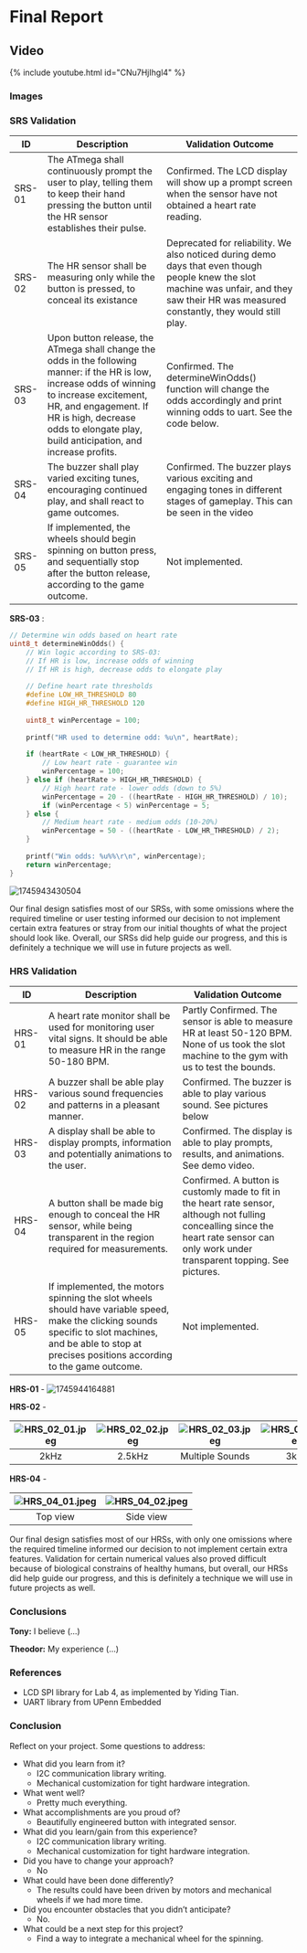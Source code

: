 # Final Report

## Video

{% include youtube.html id="CNu7HjIhgl4" %}

### Images

### SRS Validation

| ID     | Description                                                                                               | Validation Outcome                                                                          |
| ------ | --------------------------------------------------------------------------------------------------------- | ------------------------------------------------------------------------------------------- |
| SRS-01 | The ATmega shall continuously prompt the user to play, telling them to keep their hand pressing the button until the HR sensor establishes their pulse.    | Confirmed. The LCD display will show up a prompt screen when the sensor have not obtained a heart rate reading. |
| SRS-02 | The HR sensor shall be measuring only while the button is pressed, to conceal its existance |Deprecated for reliability. We also noticed during demo days that even though people knew the slot machine was unfair, and they saw their HR was measured constantly, they would still play. |                                                                                   
| SRS-03 | Upon button release, the ATmega shall change the odds in the following manner: if the HR is low, increase odds of winning to increase excitement, HR, and engagement. If HR is high, decrease odds to elongate play, build anticipation, and increase profits. | Confirmed. The determineWinOdds() function will change the odds accordingly and print winning odds to uart. See the code below. |
| SRS-04 | The buzzer shall play varied exciting tunes, encouraging continued play, and shall react to game outcomes. | Confirmed. The buzzer plays various exciting and engaging tones in different stages of gameplay. This can be seen in the video|
| SRS-05 | If implemented, the wheels should begin spinning on button press, and sequentially stop after the button release, according to the game outcome.| Not implemented. |

**SRS-03** :
```c
// Determine win odds based on heart rate
uint8_t determineWinOdds() {
    // Win logic according to SRS-03:
    // If HR is low, increase odds of winning
    // If HR is high, decrease odds to elongate play
    
    // Define heart rate thresholds
    #define LOW_HR_THRESHOLD 80
    #define HIGH_HR_THRESHOLD 120
    
    uint8_t winPercentage = 100;
    
    printf("HR used to determine odd: %u\n", heartRate);
    
    if (heartRate < LOW_HR_THRESHOLD) {
        // Low heart rate - guarantee win 
        winPercentage = 100;
    } else if (heartRate > HIGH_HR_THRESHOLD) {
        // High heart rate - lower odds (down to 5%)
        winPercentage = 20 - ((heartRate - HIGH_HR_THRESHOLD) / 10);
        if (winPercentage < 5) winPercentage = 5;
    } else {
        // Medium heart rate - medium odds (10-20%)
        winPercentage = 50 - ((heartRate - LOW_HR_THRESHOLD) / 2);
    }
    
    printf("Win odds: %u%%\r\n", winPercentage);
    return winPercentage;
}
```

![1745943430504](1745943430504.png)

Our final design satisfies most of our SRSs, with some omissions where the required timeline or user testing informed our decision to not implement certain extra features or stray from our initial thoughts of what the project should look like. Overall, our SRSs did help guide our progress, and this is definitely a technique we will use in future projects as well.

### HRS Validation

| ID     | Description                                                                                                                        | Validation Outcome                                                                                                      |
| ------ | ---------------------------------------------------------------------------------------------------------------------------------- | ----------------------------------------------------------------------------------------------------------------------- |
| HRS-01 |A heart rate monitor shall be used for monitoring user vital signs. It should be able to measure HR in the range 50-180 BPM. | Partly Confirmed. The sensor is able to measure HR at least 50-120 BPM. None of us took the slot machine to the gym with us to test the bounds.|
| HRS-02 | A buzzer shall be able play various sound frequencies and patterns in a pleasant manner. | Confirmed. The buzzer is able to play various sound. See pictures below |
| HRS-03 | A display shall be able to display prompts, information and potentially animations to the user. | Confirmed. The display is able to play prompts, results, and animations. See demo video. |
| HRS-04 | A button shall be made big enough to conceal the HR sensor, while being transparent in the region required for measurements. | Confirmed. A button is customly made to fit in the heart rate sensor, although not fulling concealling since the heart rate sensor can only work under transparent topping. See pictures.|
| HRS-05 | If implemented, the motors spinning the slot wheels should have variable speed, make the clicking sounds specific to slot machines, and be able to stop at precises positions according to the game outcome. | Not implemented. |

**HRS-01** - ![1745944164881](1745944164881.png)

**HRS-02** - 

| ![HRS_02_01.jpeg](HRS_02_01.jpeg) | ![HRS_02_02.jpeg](HRS_02_02.jpeg) | ![HRS_02_03.jpeg](HRS_02_03.jpeg) | ![HRS_02_04.jpeg](HRS_02_04.jpeg) | ![HRS_02_06.jpeg](HRS_02_06.jpeg) |
|:---: |:---: |:---: |:---: | :---: |
| 2kHz | 2.5kHz | Multiple Sounds | 3kHz | 500Hz |

**HRS-04** -

| ![HRS_04_01.jpeg](HRS_04_01.jpeg) | ![HRS_04_02.jpeg](HRS_04_02.jpeg) |
|:---: |:---: |
| Top view  | Side view  |

Our final design satisfies most of our HRSs, with only one omissions where the required timeline informed our decision to not implement certain extra features. Validation for certain numerical values also proved difficult because of biological constrains of healthy humans, but overall, our HRSs did help guide our progress, and this is definitely a technique we will use in future projects as well.

### Conclusions

**Tony:** I believe (...)

**Theodor:** My experience (...)

### References

* LCD SPI library for Lab 4, as implemented by Yiding Tian.
* UART library from UPenn Embedded

### Conclusion

Reflect on your project. Some questions to address:

* What did you learn from it?
   * I2C communication library writing.
   * Mechanical customization for tight hardware integration.
* What went well?
   * Pretty much everything.
* What accomplishments are you proud of?
   * Beautifully engineered button with integrated sensor.
* What did you learn/gain from this experience?
   * I2C communication library writing.
   * Mechanical customization for tight hardware integration.
* Did you have to change your approach?
   * No
* What could have been done differently?
   * The results could have been driven by motors and mechanical wheels if we had more time.
* Did you encounter obstacles that you didn’t anticipate?
   * No.
* What could be a next step for this project?
   * Find a way to integrate a mechanical wheel for the spinning.
